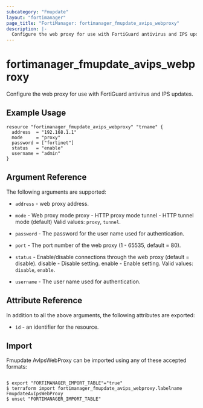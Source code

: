 ```yaml
---
subcategory: "Fmupdate"
layout: "fortimanager"
page_title: "FortiManager: fortimanager_fmupdate_avips_webproxy"
description: |-
  Configure the web proxy for use with FortiGuard antivirus and IPS updates.
---
```


# fortimanager_fmupdate_avips_webproxy
Configure the web proxy for use with FortiGuard antivirus and IPS updates.

## Example Usage

```hcl
resource "fortimanager_fmupdate_avips_webproxy" "trname" {
  address  = "192.168.1.1"
  mode     = "proxy"
  password = ["fortinet"]
  status   = "enable"
  username = "admin"
}
```

## Argument Reference


The following arguments are supported:


* `address` - web proxy address.
* `mode` - Web proxy mode proxy - HTTP proxy mode tunnel - HTTP tunnel mode (default) Valid values: `proxy`, `tunnel`.

* `password` - The password for the user name used for authentication.
* `port` - The port number of the web proxy (1 - 65535, default = 80).
* `status` - Enable/disable connections through the web proxy (default = disable). disable - Disable setting. enable - Enable setting. Valid values: `disable`, `enable`.

* `username` - The user name used for authentication.


## Attribute Reference

In addition to all the above arguments, the following attributes are exported:
* `id` - an identifier for the resource.

## Import

Fmupdate AvIpsWebProxy can be imported using any of these accepted formats:
```

$ export "FORTIMANAGER_IMPORT_TABLE"="true"
$ terraform import fortimanager_fmupdate_avips_webproxy.labelname FmupdateAvIpsWebProxy
$ unset "FORTIMANAGER_IMPORT_TABLE"
```


